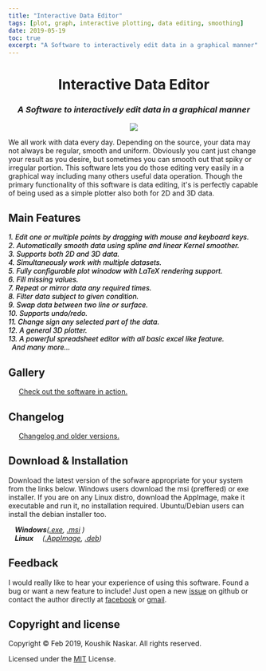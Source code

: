 ```yaml
---
title: "Interactive Data Editor"
tags: [plot, graph, interactive plotting, data editing, smoothing]
date: 2019-05-19
toc: true
excerpt: "A Software to interactively edit data in a graphical manner"
---
```

<center>
<h1> Interactive Data Editor</h1><h3> <i>A Software to interactively edit data in a graphical manner </i></h3><img src='../images/ide/start.gif'>
</center>




We all work with data every day. Depending on the source, your data may not always be regular, smooth and
uniform. Obviously you cant just change your result as you desire, but sometimes you can smooth out that
spiky or irregular portion. This software lets you do those editing very easily in a graphical way including
many others useful data operation. Though the primary functionality of this software is data editing, it's is perfectly capable of being used as a simple plotter also both for 2D and 3D data.  

## Main Features
<div class="block" style='font-style: italic;text-shadow : 0 0 0 '>
    1. Edit one or multiple points by dragging with mouse and keyboard keys.<br>
    2. Automatically smooth data using spline and linear Kernel smoother.<br>
    3. Supports both 2D and 3D data.<br>
    4. Simultaneously work with multiple datasets.<br>
    5. Fully configurable plot winodow with LaTeX rendering support.<br>
    6. Fill missing values.<br>
    7. Repeat or mirror data any required times.<br>
    8. Filter data subject to given condition.<br>
    9. Swap data between two line or surface.<br>
    10. Supports undo/redo.<br>
    11. Change sign any selected part of the data.<br>
    12. A general 3D plotter.<br>
    13. A powerful spreadsheet editor with all basic excel like feature.<br>
    &ensp;And many more...
</div>

## Gallery
<div style="margin-left: 21px;">
    <a href="../postlinks/gallery.html">Check out the software in action.</a>
</div>

## Changelog
<div style="margin-left: 21px;">
    <a href="https://github.com/Koushikphy/Interactive-Data-Editor/releases">Changelog and older versions.</a>
</div>


## Download & Installation

Download the latest version of the sofware appropriate for your system from the links below. Windows
users
download the msi (preffered) or exe installer. If you are on any Linux distro, download the AppImage,
make
it executable and run it, no installation required. Ubuntu/Debian users can install the debian installer
too.
<div style="font-style:italic; margin-left:13px; margin-top:9px">
    <b>Windows</b>(<a
        href='https://github.com/Koushikphy/Interactive-Data-Editor/releases/download/v2.5.0/Interactive.Data.Editor.2.5.0.exe'>.exe</a>,
    <a
        href='https://github.com/Koushikphy/Interactive-Data-Editor/releases/download/v2.5.0/Interactive.Data.Editor.2.5.0.msi'>.msi</a>
    )<br>
    <b>Linux</b> &ensp;&ensp;(<a
        href='https://github.com/Koushikphy/Interactive-Data-Editor/releases/download/v2.5.0/Interactive.Data.Editor.2.5.0.AppImage'>.AppImage</a>,
    <a
        href='https://github.com/Koushikphy/Interactive-Data-Editor/releases/download/v2.5.0/interactive_data_editor_2.5.0_amd64.deb'>.deb</a>)
    <br>
</div>



<h2>Feedback </h2>
<div class="block">
    I would really like to hear your experience of using this software. Found a bug or want a new
    feature to
    include! Just open a new <a href='https://github.com/Koushikphy/Interactive-Data-Editor/issues'>issue</a> on
    github or contact the author directly at <a href='https://www.facebook.com/koushik.naskar3'>facebook</a> or
    <a href='mailto:koushik.naskar9@gmail.com'>gmail</a>.
</div>
<h2>Copyright and license </h2>
<div class="block">
    Copyright &copy; Feb 2019, Koushik Naskar. All rights reserved.<br>

Licensed under the <a
    href='https://github.com/Koushikphy/Interactive-Data-Editor/blob/master/LICENSE'>MIT</a>
License.
</div>




